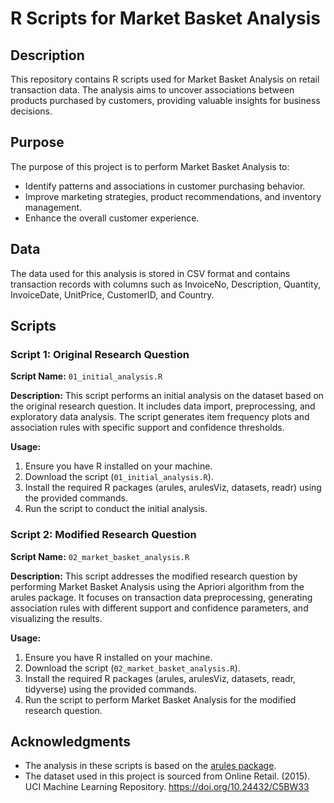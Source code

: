 # R Scripts for Market Basket Analysis

## Description

This repository contains R scripts used for Market Basket Analysis on retail transaction data. The analysis aims to uncover associations between products purchased by customers, providing valuable insights for business decisions.

## Purpose

The purpose of this project is to perform Market Basket Analysis to:

- Identify patterns and associations in customer purchasing behavior.
- Improve marketing strategies, product recommendations, and inventory management.
- Enhance the overall customer experience.

## Data

The data used for this analysis is stored in CSV format and contains transaction records with columns such as InvoiceNo, Description, Quantity, InvoiceDate, UnitPrice, CustomerID, and Country.

## Scripts

### Script 1: Original Research Question

**Script Name:** `01_initial_analysis.R`

**Description:** This script performs an initial analysis on the dataset based on the original research question. It includes data import, preprocessing, and exploratory data analysis. The script generates item frequency plots and association rules with specific support and confidence thresholds.

**Usage:**

1. Ensure you have R installed on your machine.
2. Download the script (`01_initial_analysis.R`).
3. Install the required R packages (arules, arulesViz, datasets, readr) using the provided commands.
4. Run the script to conduct the initial analysis.

### Script 2: Modified Research Question

**Script Name:** `02_market_basket_analysis.R`

**Description:** This script addresses the modified research question by performing Market Basket Analysis using the Apriori algorithm from the arules package. It focuses on transaction data preprocessing, generating association rules with different support and confidence parameters, and visualizing the results.

**Usage:**

1. Ensure you have R installed on your machine.
2. Download the script (`02_market_basket_analysis.R`).
3. Install the required R packages (arules, arulesViz, datasets, readr, tidyverse) using the provided commands.
4. Run the script to perform Market Basket Analysis for the modified research question.


## Acknowledgments

- The analysis in these scripts is based on the [arules package](https://cran.r-project.org/web/packages/arules/index.html).
- The dataset used in this project is sourced from Online Retail. (2015). UCI Machine Learning Repository. https://doi.org/10.24432/C5BW33
